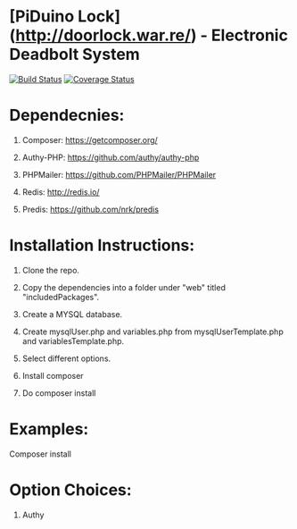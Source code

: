# [PiDuino Lock] (http://doorlock.war.re/) - Electronic Deadbolt System

[![Build Status](https://travis-ci.org/rwwarren/door-lock.png?branch=master)](https://travis-ci.org/rwwarren/door-lock)
[![Coverage Status](https://img.shields.io/coveralls/rwwarren/door-lock.svg)](https://coveralls.io/r/rwwarren/door-lock)


# Dependecnies:

1) Composer: https://getcomposer.org/

2) Authy-PHP: https://github.com/authy/authy-php

3) PHPMailer: https://github.com/PHPMailer/PHPMailer

4) Redis: http://redis.io/

5) Predis: https://github.com/nrk/predis

# Installation Instructions:

1) Clone the repo.

2) Copy the dependencies into a folder under "web" titled "includedPackages".

3) Create a MYSQL database.

4) Create mysqlUser.php and variables.php from mysqlUserTemplate.php and variablesTemplate.php.

5) Select different options.

6) Install composer

7) Do composer install

# Examples:

Composer install

# Option Choices:

1) Authy

